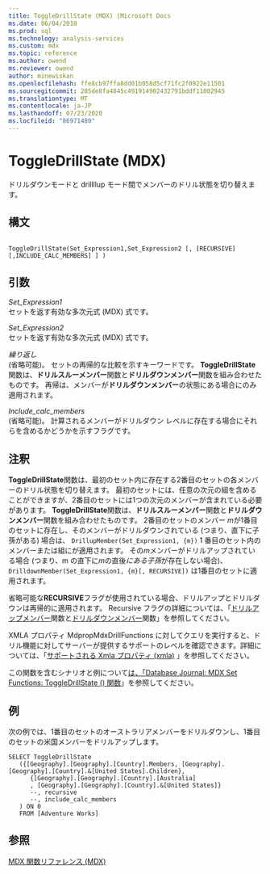 ```yaml
---
title: ToggleDrillState (MDX) |Microsoft Docs
ms.date: 06/04/2018
ms.prod: sql
ms.technology: analysis-services
ms.custom: mdx
ms.topic: reference
ms.author: owend
ms.reviewer: owend
author: minewiskan
ms.openlocfilehash: ffe8cb97ffa8dd01b058d5cf71fc2f0922e11501
ms.sourcegitcommit: 205de8fa4845c491914902432791bddf11002945
ms.translationtype: MT
ms.contentlocale: ja-JP
ms.lasthandoff: 07/23/2020
ms.locfileid: "86971480"
---
```

# <a name="toggledrillstate-mdx"></a>ToggleDrillState (MDX)


  ドリルダウンモードと drillllup モード間でメンバーのドリル状態を切り替えます。  
  
## <a name="syntax"></a>構文  
  
```  
  
ToggleDrillState(Set_Expression1,Set_Expression2 [, [RECURSIVE] [,INCLUDE_CALC_MEMBERS] ] )  
```  
  
## <a name="arguments"></a>引数  
 *Set_Expression1*  
 セットを返す有効な多次元式 (MDX) 式です。  
  
 *Set_Expression2*  
 セットを返す有効な多次元式 (MDX) 式です。  
  
 *繰り返し*  
 (省略可能)。 セットの再帰的な比較を示すキーワードです。 **ToggleDrillState**関数は、**ドリルスルーメンバー**関数と**ドリルダウンメンバー**関数を組み合わせたものです。 再帰は、メンバーが**ドリルダウンメンバー**の状態にある場合にのみ適用されます。  
  
 *Include_calc_members*  
 (省略可能)。 計算されるメンバーがドリルダウン レベルに存在する場合にそれらを含めるかどうかを示すフラグです。  
  
## <a name="remarks"></a>注釈  
 **ToggleDrillState**関数は、最初のセット内に存在する2番目のセットの各メンバーのドリル状態を切り替えます。 最初のセットには、任意の次元の組を含めることができますが、2番目のセットには1つの次元のメンバーが含まれている必要があります。 **ToggleDrillState**関数は、**ドリルスルーメンバー**関数と**ドリルダウンメンバー**関数を組み合わせたものです。 2番目のセットのメンバー *m*が1番目のセットに存在し、そのメンバーがドリルダウンされている (つまり、直下に子孫がある) 場合は、 `DrillupMember(Set_Expression1, {m})` 1 番目のセット内のメンバーまたは組にが適用されます。 その*m*メンバーがドリルアップされている場合 (つまり、m の直下に*m*の直後*にある子孫*が存在しない場合)、 `DrilldownMember(Set_Expression1, {m}[, RECURSIVE])` は1番目のセットに適用されます。  
  
 省略可能な**RECURSIVE**フラグが使用されている場合、ドリルアップとドリルダウンは再帰的に適用されます。 Recursive フラグの詳細については、「[ドリルアップメンバー](../mdx/drillupmember-mdx.md)関数と[ドリルダウンメンバー](../mdx/drilldownmember-mdx.md)関数」を参照してください。  
  
 XMLA プロパティ MdpropMdxDrillFunctions に対してクエリを実行すると、ドリル機能に対してサーバーが提供するサポートのレベルを確認できます。詳細については、「[サポートされる Xmla プロパティ &#40;xmla&#41;](https://docs.microsoft.com/analysis-services/xmla/xml-elements-properties/propertylist-element-supported-xmla-properties) 」を参照してください。  
  
 この関数を含むシナリオと例について[は、「Database Journal: MDX Set Functions: ToggleDrillState () 関数](https://go.microsoft.com/fwlink/?LinkId=517759)」を参照してください。  
  
## <a name="example"></a>例  
 次の例では、1番目のセットのオーストラリアメンバーをドリルダウンし、1番目のセットの米国メンバーをドリルアップします。  
  
```  
SELECT ToggleDrillState  
   ({[Geography].[Geography].[Country].Members, [Geography].[Geography].[Country].&[United States].Children},  
      {[Geography].[Geography].[Country].[Australia]  
      , [Geography].[Geography].[Country].&[United States]}  
      --, recursive  
      --, include_calc_members  
   ) ON 0  
   FROM [Adventure Works]  
```  
  
## <a name="see-also"></a>参照  
 [MDX 関数リファレンス &#40;MDX&#41;](../mdx/mdx-function-reference-mdx.md)  
  
  
